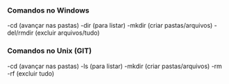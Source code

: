 ### Comandos no Windows
-cd (avançar nas pastas)
-dir (para listar)
-mkdir (criar pastas/arquivos)
-del/rmdir (excluir arquivos/tudo)

### Comandos no Unix (GIT)
-cd (avançar nas pastas)
-ls (para listar)
-mkdir (criar pastas/arquivos)
-rm -rf (excluir tudo)
